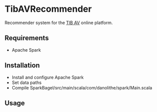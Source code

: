# TibAVRecommender

Recommender system for the [TIB AV](http://av.tib.eu) online platform.

## Requirements
- Apache Spark 

## Installation

- Install and configure Apache Spark
- Set data paths
- Compile SparkBagel/src/main/scala/com/danolithe/spark/Main.scala

## Usage


